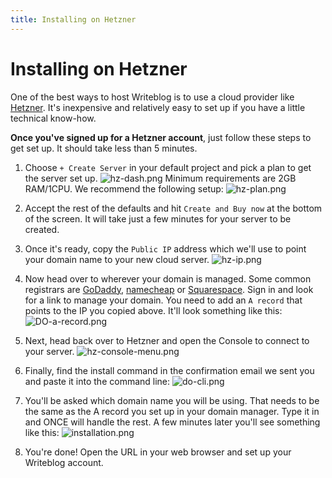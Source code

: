 ```yaml
---
title: Installing on Hetzner
---
```

# Installing on Hetzner

One of the best ways to host Writeblog is to use a cloud provider like <a href="https://www.hetzner.com" target="_blank">Hetzner</a>. It's inexpensive and relatively easy to set up if you have a little technical know-how.

**Once you've signed up for a Hetzner account**, just follow these steps to get set up. It should take less than 5 minutes.

1. Choose `+ Create Server` in your default project and pick a plan to get the server set up.     ![hz-dash.png](/u/hz-dash-MUZN1e.png)
Minimum requirements are 2GB RAM/1CPU. We recommend the following setup:   ![hz-plan.png](/u/hz-plan-57QAVM.png)

3. Accept the rest of the defaults and hit `Create and Buy now` at the bottom of the screen. It will take just a few minutes for your server to be created.

4. Once it's ready, copy the `Public IP` address which we'll use to point your domain name to your new cloud server.   ![hz-ip.png](/u/hz-ip-6FsMg0.png)

5. Now head over to wherever your domain is managed. Some common registrars are <a href="https://www.godaddy.com" target="_blank">GoDaddy</a>, <a href="https://www.namecheap.com" target="_blank">namecheap</a> or <a href="https://www.squarespace.com" target="_blank">Squarespace</a>. Sign in and look for a link to manage your domain. You need to add an `A record` that points to the IP you copied above. It'll look something like this: ![DO-a-record.png](/u/do-a-record-TBoVla.png)

6. Next, head back over to Hetzner and open the Console to connect to your server.   ![hz-console-menu.png](/u/hz-console-menu-yPBmdi.png)

7. Finally, find the install command in the confirmation email we sent you and paste it into the command line: ![do-cli.png](/u/do-cli-QqIe5C.png)

8. You'll be asked which domain name you will be using. That needs to be the same as the A record you set up in your domain manager. Type it in and ONCE will handle the rest. A few minutes later you'll see something like this: ![installation.png](/u/installation-qJ6Wol.png)

9. You're done! Open the URL in your web browser and set up your Writeblog account.
